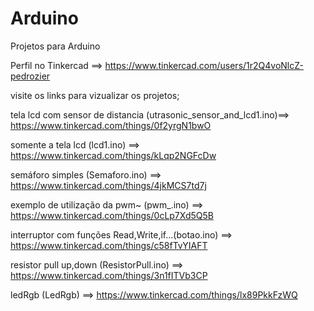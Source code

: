 # Arduino
Projetos para Arduino

Perfil no Tinkercad ==> https://www.tinkercad.com/users/1r2Q4voNlcZ-pedrozier

visite os links para vizualizar os projetos;

tela lcd com sensor de distancia (utrasonic_sensor_and_lcd1.ino)==>  https://www.tinkercad.com/things/0f2yrgN1bwO 

somente a tela lcd (lcd1.ino) ==>  https://www.tinkercad.com/things/kLqp2NGFcDw 

semáforo simples (Semaforo.ino) ==> https://www.tinkercad.com/things/4jkMCS7td7j 

exemplo de utilização da pwm~ (pwm_.ino) ==>  https://www.tinkercad.com/things/0cLp7Xd5Q5B 

interruptor com funções Read,Write,if...(botao.ino) ==>  https://www.tinkercad.com/things/c58fTvYIAFT 

resistor pull up,down (ResistorPull.ino) ==>  https://www.tinkercad.com/things/3n1fITVb3CP 

ledRgb (LedRgb) ==>  https://www.tinkercad.com/things/lx89PkkFzWQ 
